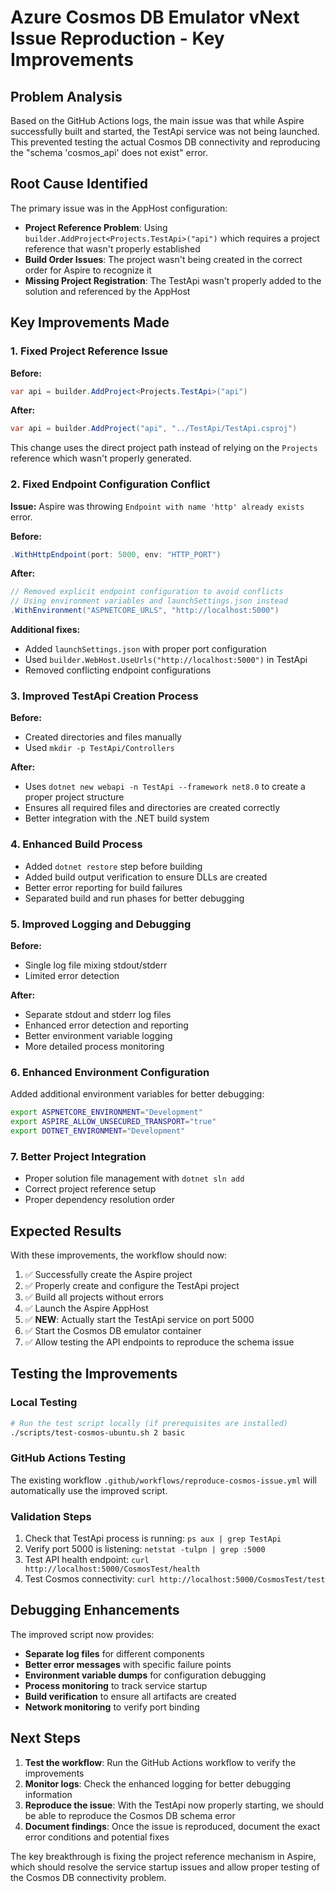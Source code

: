 # Azure Cosmos DB Emulator vNext Issue Reproduction - Key Improvements

## Problem Analysis

Based on the GitHub Actions logs, the main issue was that while Aspire successfully built and started, the TestApi service was not being launched. This prevented testing the actual Cosmos DB connectivity and reproducing the "schema 'cosmos_api' does not exist" error.

## Root Cause Identified

The primary issue was in the AppHost configuration:
- **Project Reference Problem**: Using `builder.AddProject<Projects.TestApi>("api")` which requires a project reference that wasn't properly established
- **Build Order Issues**: The project wasn't being created in the correct order for Aspire to recognize it
- **Missing Project Registration**: The TestApi wasn't properly added to the solution and referenced by the AppHost

## Key Improvements Made

### 1. Fixed Project Reference Issue
**Before:**
```csharp
var api = builder.AddProject<Projects.TestApi>("api")
```

**After:**
```csharp
var api = builder.AddProject("api", "../TestApi/TestApi.csproj")
```

This change uses the direct project path instead of relying on the `Projects` reference which wasn't properly generated.

### 2. Fixed Endpoint Configuration Conflict
**Issue:** Aspire was throwing `Endpoint with name 'http' already exists` error.

**Before:**
```csharp
.WithHttpEndpoint(port: 5000, env: "HTTP_PORT")
```

**After:**
```csharp
// Removed explicit endpoint configuration to avoid conflicts
// Using environment variables and launchSettings.json instead
.WithEnvironment("ASPNETCORE_URLS", "http://localhost:5000")
```

**Additional fixes:**
- Added `launchSettings.json` with proper port configuration
- Used `builder.WebHost.UseUrls("http://localhost:5000")` in TestApi
- Removed conflicting endpoint configurations

### 3. Improved TestApi Creation Process
**Before:**
- Created directories and files manually
- Used `mkdir -p TestApi/Controllers`

**After:**
- Uses `dotnet new webapi -n TestApi --framework net8.0` to create a proper project structure
- Ensures all required files and directories are created correctly
- Better integration with the .NET build system

### 4. Enhanced Build Process
- Added `dotnet restore` step before building
- Added build output verification to ensure DLLs are created
- Better error reporting for build failures
- Separated build and run phases for better debugging

### 5. Improved Logging and Debugging
**Before:**
- Single log file mixing stdout/stderr
- Limited error detection

**After:**
- Separate stdout and stderr log files
- Enhanced error detection and reporting
- Better environment variable logging
- More detailed process monitoring

### 6. Enhanced Environment Configuration
Added additional environment variables for better debugging:
```bash
export ASPNETCORE_ENVIRONMENT="Development"
export ASPIRE_ALLOW_UNSECURED_TRANSPORT="true"
export DOTNET_ENVIRONMENT="Development"
```

### 7. Better Project Integration
- Proper solution file management with `dotnet sln add`
- Correct project reference setup
- Proper dependency resolution order

## Expected Results

With these improvements, the workflow should now:

1. ✅ Successfully create the Aspire project
2. ✅ Properly create and configure the TestApi project  
3. ✅ Build all projects without errors
4. ✅ Launch the Aspire AppHost
5. ✅ **NEW**: Actually start the TestApi service on port 5000
6. ✅ Start the Cosmos DB emulator container
7. ✅ Allow testing the API endpoints to reproduce the schema issue

## Testing the Improvements

### Local Testing
```bash
# Run the test script locally (if prerequisites are installed)
./scripts/test-cosmos-ubuntu.sh 2 basic
```

### GitHub Actions Testing
The existing workflow `.github/workflows/reproduce-cosmos-issue.yml` will automatically use the improved script.

### Validation Steps
1. Check that TestApi process is running: `ps aux | grep TestApi`
2. Verify port 5000 is listening: `netstat -tulpn | grep :5000`
3. Test API health endpoint: `curl http://localhost:5000/CosmosTest/health`
4. Test Cosmos connectivity: `curl http://localhost:5000/CosmosTest/test`

## Debugging Enhancements

The improved script now provides:
- **Separate log files** for different components
- **Better error messages** with specific failure points
- **Environment variable dumps** for configuration debugging
- **Process monitoring** to track service startup
- **Build verification** to ensure all artifacts are created
- **Network monitoring** to verify port binding

## Next Steps

1. **Test the workflow**: Run the GitHub Actions workflow to verify the improvements
2. **Monitor logs**: Check the enhanced logging for better debugging information
3. **Reproduce the issue**: With the TestApi now properly starting, we should be able to reproduce the Cosmos DB schema error
4. **Document findings**: Once the issue is reproduced, document the exact error conditions and potential fixes

The key breakthrough is fixing the project reference mechanism in Aspire, which should resolve the service startup issues and allow proper testing of the Cosmos DB connectivity problem.
